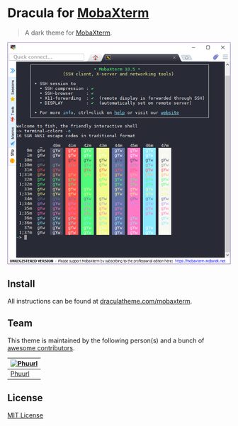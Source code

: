 # Dracula for [MobaXterm](https://mobaxterm.mobatek.net)

> A dark theme for [MobaXterm](https://mobaxterm.mobatek.net).

![Screenshot](./screenshot.png)

## Install

All instructions can be found at [draculatheme.com/mobaxterm](https://draculatheme.com/mobaxterm).

## Team

This theme is maintained by the following person(s) and a bunch of [awesome contributors](https://github.com/dracula/mobaxterm/graphs/contributors).

[![Phuurl](https://avatars2.githubusercontent.com/u/1835431?s=70&v=4)](https://github.com/Phuurl) |
--- |
[Phuurl](https://github.com/Phuurl) |

## License

[MIT License](./LICENSE)
